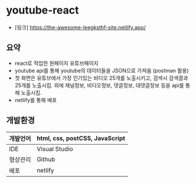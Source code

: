 # youtube-react 
- [링크] https://the-awesome-leegksthf-site.netlify.app/
## 요약

- react로 작업한 원페이지 유튜브페이지
- youtube api를 통해 youtube의 데이터들을 JSON으로 가져옴 (postman 활용)
- 첫 화면은 유튜브에서 가장 인기있는 비디오 25개를 노출시키고,  검색시 검색결과 25개를 노출시킴.
   외에 채널정보, 비디오정보, 댓글정보, 대댓글정보 등을 api를 통해 노출시킴.
- netlify를 통해 배포

## 개발환경
|개발언어| html, css, postCSS, JavaScript |
|--|--|
|IDE|Visual Studio|
|형상관리|Github|
|배포|netlify|
